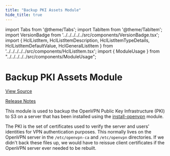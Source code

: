 ```yaml
---
title: "Backup PKI Assets Module"
hide_title: true
---
```


import Tabs from '@theme/Tabs';
import TabItem from '@theme/TabItem';
import VersionBadge from '../../../../../src/components/VersionBadge.tsx';
import { HclListItem, HclListItemDescription, HclListItemTypeDetails, HclListItemDefaultValue, HclGeneralListItem } from '../../../../../src/components/HclListItem.tsx';
import { ModuleUsage } from "../../../../../src/components/ModuleUsage";

<VersionBadge repoTitle="Open VPN Package Infrastructure Package" version="0.25.0" lastModifiedVersion="0.19.0"/>

# Backup PKI Assets Module

<a href="https://github.com/gruntwork-io/terraform-aws-openvpn/tree/main/modules/backup-openvpn-pki" className="link-button" title="View the source code for this module in GitHub.">View Source</a>

<a href="https://github.com/gruntwork-io/terraform-aws-openvpn/releases/tag/v0.19.0" className="link-button" title="Release notes for only versions which impacted this module.">Release Notes</a>

This module is used to backup the OpenVPN Public Key Infrastructure (PKI) to S3 on a server that has been installed using
the [install-openvpn](https://github.com/gruntwork-io/terraform-aws-openvpn/tree/main/modules/install-openvpn) module.

The PKI is the set of certificates used to verify the server and users' identities for VPN authentication purposes. This
normally lives on the OpenVPN server in the `/etc/openvpn-ca` and `/etc/openvpn` directories. If we didn't back these files
up, we would have to reissue client certificates if the OpenVPN server ever needed to be rebuilt.


<!-- ##DOCS-SOURCER-START
{
  "originalSources": [
    "https://github.com/gruntwork-io/terraform-aws-openvpn/tree/main/modules/backup-openvpn-pki/readme.md",
    "https://github.com/gruntwork-io/terraform-aws-openvpn/tree/main/modules/backup-openvpn-pki/variables.tf",
    "https://github.com/gruntwork-io/terraform-aws-openvpn/tree/main/modules/backup-openvpn-pki/outputs.tf"
  ],
  "sourcePlugin": "module-catalog-api",
  "hash": "738ffd61f5cb5a77023c0e5950b8ad3b"
}
##DOCS-SOURCER-END -->
